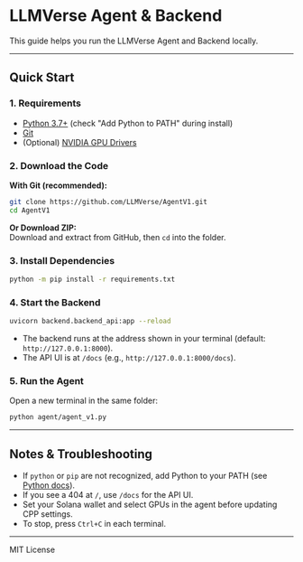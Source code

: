 # LLMVerse Agent & Backend

This guide helps you run the LLMVerse Agent and Backend locally.

---

## Quick Start

### 1. Requirements

- [Python 3.7+](https://www.python.org/downloads/) (check "Add Python to PATH" during install)
- [Git](https://git-scm.com/downloads)
- (Optional) [NVIDIA GPU Drivers](https://www.nvidia.com/Download/index.aspx)

### 2. Download the Code

**With Git (recommended):**
```bash
git clone https://github.com/LLMVerse/AgentV1.git
cd AgentV1
```
**Or Download ZIP:**  
Download and extract from GitHub, then `cd` into the folder.

### 3. Install Dependencies

```bash
python -m pip install -r requirements.txt
```

### 4. Start the Backend

```bash
uvicorn backend.backend_api:app --reload
```
- The backend runs at the address shown in your terminal (default: `http://127.0.0.1:8000`).
- The API UI is at `/docs` (e.g., `http://127.0.0.1:8000/docs`).

### 5. Run the Agent

Open a new terminal in the same folder:
```bash
python agent/agent_v1.py
```

---

## Notes & Troubleshooting

- If `python` or `pip` are not recognized, add Python to your PATH (see [Python docs](https://docs.python.org/3/using/windows.html#configuring-python)).
- If you see a 404 at `/`, use `/docs` for the API UI.
- Set your Solana wallet and select GPUs in the agent before updating CPP settings.
- To stop, press `Ctrl+C` in each terminal.

---


MIT License
